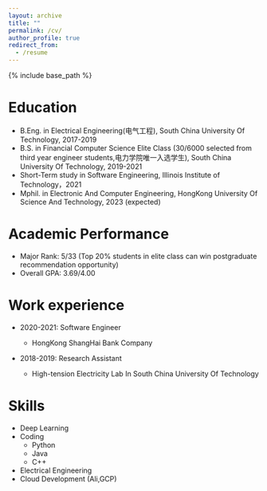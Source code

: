 ```yaml
---
layout: archive
title: ""
permalink: /cv/
author_profile: true
redirect_from:
  - /resume
---
```


{% include base_path %}

Education
======
* B.Eng. in Electrical Engineering(电气工程), South China University Of Technology, 2017-2019
* B.S. in Financial Computer Science Elite Class (30/6000 selected from third year engineer students,电力学院唯一入选学生), South China University Of Technology, 2019-2021
* Short-Term study in Software Engineering, Illinois Institute of Technology，2021
* Mphil. in Electronic And Computer Engineering, HongKong University Of Science And Technology, 2023 (expected)


Academic Performance
======
* Major Rank: 5/33  (Top 20% students in elite class can win postgraduate recommendation opportunity)
* Overall GPA: 3.69/4.00 

Work experience
======
* 2020-2021: Software Engineer 
  * HongKong ShangHai Bank Company

* 2018-2019: Research Assistant
  * High-tension Electricity Lab In South China University Of Technology

  
Skills
======
* Deep Learning
* Coding
  * Python
  * Java
  * C++
* Electrical Engineering
* Cloud Development (Ali,GCP)





